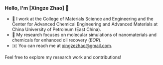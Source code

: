 ### Hello, I'm [Xingze Zhao] 👋

- 🏢 I work at the College of Materials Science and Engineering and the Center for Advanced Chemical Engineering and Advanced Materials at China University of Petroleum (East China).
- 🧪 My research focuses on molecular simulations of nanomaterials and chemicals  for enhanced oil recovery (*EOR*).
- ✉️ You can reach me at [xingzezhao@gmail.com](mailto:xingzezhao@gmail.com).

Feel free to explore my research work and contributions!



